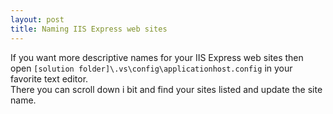```yaml
---
layout: post
title: Naming IIS Express web sites
---
```


If you want more descriptive names for your IIS Express web sites then open `[solution folder]\.vs\config\applicationhost.config` in your favorite text editor.  
There you can scroll down i bit and find your sites listed and update the site name.
